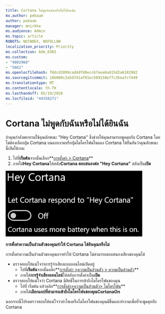 ```yaml
---
title: Cortana ไม่พูดกับฉันหรือไม่ได้ยินฉัน
ms.author: pebaum
author: pebaum
manager: mnirkhe
ms.audience: Admin
ms.topic: article
ROBOTS: NOINDEX, NOFOLLOW
localization_priority: Priority
ms.collection: Adm_O365
ms.custom:
- "9002960"
- "5662"
ms.openlocfilehash: f8dcd2899cad4dfd0ecc67eea6a915d2a6182982
ms.sourcegitcommit: 18b080c2a5d741af01ec589158effc35ea7cf449
ms.translationtype: MT
ms.contentlocale: th-TH
ms.lasthandoff: 05/19/2020
ms.locfileid: "44358271"
---
```

# <a name="cortana-doesnt-talk-to-me-or-cant-hear-me"></a>Cortana ไม่พูดกับฉันหรือไม่ได้ยินฉัน

ถ้าคุณกําลังพยายามใช้คุณลักษณะ "Hey Cortana" ซึ่งช่วยให้คุณสามารถพูดคุยกับ Cortana โดยไม่ต้องเลือกปุ่ม Cortana บนแถบงานหรือปุ่มไมโครโฟนในแผง Cortana ให้ยืนยันว่าคุณลักษณะนี้เปิดใช้งาน:

1. ไปที่**เริ่มต้น**จากนั้นเลือก**[การตั้งค่า > Cortana](ms-settings:cortana?activationSource=GetHelp)**
2. ภายใต้**Hey Cortana**ให้สลับ**Cortana ตอบสนองต่อ "Hey Cortana"** สลับเป็น**เปิด**

![เฮ้ คอร์ทาน่า](media/hey-cortana.png)

**การตั้งค่าความเป็นส่วนตัวของคุณทําให้ Cortana ได้ยินคุณหรือไม่**

การตั้งค่าความเป็นส่วนตัวของคุณอาจทําให้ Cortana ไม่สามารถตอบสนองเสียงของคุณได้
- ตรวจสอบให้แน่ใจว่าการรู้จําเสียงแบบออนไลน์เปิดอยู่
    - ไปที่**เริ่มต้น**จากนั้นคลิก**[การตั้งค่า >ความเป็นส่วนตัว > ความเป็นส่วนตัว](ms-settings:privacy-speech?activationSource=GetHelp)**
    - ภายใต้**การรู้จําเสียงออนไลน์**ให้สลับการตั้งค่าเป็น**เปิด**
- ตรวจสอบให้แน่ใจว่า Cortana มีสิทธิ์ในการเข้าถึงไมโครโฟนของคุณ 
    - ไปที่ เริ่มต้น แล้วคลิก**[การตั้งค่า>ความเป็นส่วนตัว> ไมโครโฟน](ms-settings:privacy-microphone?activationSource=GetHelp)**
    - ภายใต้**เลือกแอปที่สามารถเข้าถึงไมโครโฟนของคุณ****Cortana****On**

นอกจากนี้โปรดตรวจสอบให้แน่ใจว่าลําโพงหรือไมโครโฟนของคุณมีขึ้นและทํางานเพื่อที่จะพูดคุยกับ Cortana

